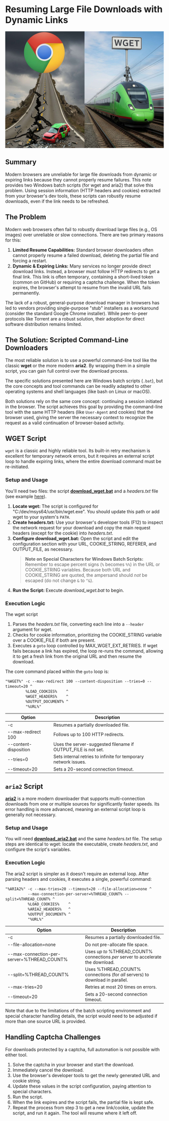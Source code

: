 # Resuming Large File Downloads with Dynamic Links

![](https://raw.githubusercontent.com/pchemguy/Field-Notes/refs/heads/main/01-improving-large-file-downloads/vis.jpg)

## Summary

Modern browsers are unreliable for large file downloads from dynamic or expiring links because they cannot properly resume failures. This note provides two Windows batch scripts (for wget and aria2) that solve this problem. Using session information (HTTP headers and cookies) extracted from your browser's dev tools, these scripts can robustly resume downloads, even if the link needs to be refreshed.

## The Problem

Modern web browsers often fail to robustly download large files (e.g., OS images) over unreliable or slow connections. There are two primary reasons for this:

1. **Limited Resume Capabilities:** Standard browser downloaders often cannot properly resume a failed download, deleting the partial file and forcing a restart.    
2. **Dynamic & Expiring Links:** Many services no longer provide direct download links. Instead, a browser must follow HTTP redirects to get a final link. This link is often temporary, containing a short-lived token (common on GitHub) or requiring a captcha challenge. When the token expires, the browser's attempt to resume from the invalid URL fails permanently.

The lack of a robust, general-purpose download manager in browsers has led to vendors providing single-purpose "stub" installers as a workaround (consider the standard Google Chrome installer). While peer-to-peer protocols like Torrent are a robust solution, their adoption for direct software distribution remains limited.

## The Solution: Scripted Command-Line Downloaders

The most reliable solution is to use a powerful command-line tool like the classic **wget** or the more modern **aria2**. By wrapping them in a simple script, you can gain full control over the download process.

The specific solutions presented here are Windows batch scripts (`.bat`), but the core concepts and tool commands can be readily adapted to other operating systems and shell languages (like bash on Linux or macOS).

Both solutions rely on the same core concept: continuing a session initiated in the browser. The script achieves this goal by providing the command-line tool with the same HTTP headers (like `User-Agent` and cookies) that the browser used, giving the server the necessary context to recognize the request as a valid continuation of browser-based activity.

## WGET Script

`wget` is a classic and highly reliable tool. Its built-in retry mechanism is excellent for temporary network errors, but it requires an external script loop to handle expiring links, where the entire download command must be re-initiated.

### Setup and Usage

You'll need two files: the script **[download_wget.bat](https://github.com/pchemguy/Field-Notes/blob/main/01-improving-large-file-downloads/download_wget.bat)** and a *headers.txt* file (see example [here](https://github.com/pchemguy/Field-Notes/blob/main/01-improving-large-file-downloads/headers.txt)).

1. **Locate wget:** The script is configured for "C:/dev/msys64/usr/bin/wget.exe". You should update this path or add wget to your system's `PATH`.
2. **Create headers.txt:** Use your browser's developer tools (F12) to inspect the network request for your download and copy the main request headers (except for the cookie) into *headers.txt*.
3. **Configure download_wget.bat:** Open the script and edit the configuration section with your URL, COOKIE_STRING, REFERER, and OUTPUT_FILE, as necessary.
    > **Note on Special Characters for Windows Batch Scripts:** Remember to escape percent signs (`%` becomes `%%`) in the URL or COOKIE_STRING variables. Because both URL and COOKIE_STRING are quoted, the ampersand should *not* be escaped (do not change `&` to `^&`).
4. **Run the Script:** Execute *download_wget.bat* to begin.

### Execution Logic

The wget script  
1. Parses the *headers.txt* file, converting each line into a `--header` argument for wget.
2. Checks for cookie information, prioritizing the COOKIE_STRING variable over a COOKIE_FILE if both are present.
3. Executes a `goto` loop controlled by MAX_WGET_EXT_RETRIES. If wget fails because a link has expired, the loop re-runs the command, allowing it to get a fresh link from the original URL and then resume the download.

The core command placed within the `goto` loop is:

```
"%WGET%" -c --max-redirect 100 --content-disposition --tries=0 --timeout=20 ^
         %LOAD_COOKIES%    ^
         %WGET_HEADERS%    ^
         %OUTPUT_DOCUMENT% ^
         "%URL%"
```

| Option                | Description                                                     |
| --------------------- | --------------------------------------------------------------- |
| -c                    | Resumes a partially downloaded file.                            |
| --max-redirect 100    | Follows up to 100 HTTP redirects.                               |
| --content-disposition | Uses the server-suggested filename if OUTPUT_FILE is not set.   |
| --tries=0             | Sets internal retries to infinite for temporary network issues. |
| --timeout=20          | Sets a 20-second connection timeout.                            |

## `aria2` Script

**[aria2](https://github.com/aria2/aria2)** is a more modern downloader that supports multi-connection downloads from one or multiple sources for significantly faster speeds. Its error handling is more advanced, meaning an external script loop is generally not necessary.

### Setup and Usage

You will need **[download_aria2.bat](https://github.com/pchemguy/Field-Notes/blob/main/01-improving-large-file-downloads/download_aria2.bat)** and the same *headers.txt* file. The setup steps are identical to wget: locate the executable, create *headers.txt*, and configure the script's variables.

### Execution Logic

The aria2 script is simpler as it doesn't require an external loop. After parsing headers and cookies, it executes a single, powerful command:

```
"%ARIA2%" -c --max-tries=20 --timeout=20 --file-allocation=none ^
          --max-connection-per-server=%THREAD_COUNT% --split=%THREAD_COUNT% ^
          %LOAD_COOKIES%    ^
          %ARIA2_HEADERS%   ^
          %OUTPUT_DOCUMENT% ^
          "%URL%"
```

| Option                                     | Description                                                                      |
| ------------------------------------------ | -------------------------------------------------------------------------------- |
| -c                                         | Resumes a partially downloaded file.                                             |
| --file-allocation=none                     | Do not pre-allocate file space.                                                  |
| --max-connection-per-server=%THREAD_COUNT% | Uses *up to* %THREAD_COUNT% connections *per* server to accelerate the download. |
| --split=%THREAD_COUNT%                     | Uses %THREAD_COUNT% connections (for *all* servers) to download in parallel.     |
| --max-tries=20                             | Retries at most 20 times on errors.                                              |
| --timeout=20                               | Sets a 20-second connection timeout.                                             |

Note that due to the limitations of the batch scripting environment and special character handling details, the script would need to be adjusted if more than one source URL is provided.

## Handling Captcha Challenges

For downloads protected by a captcha, full automation is not possible with either tool.

1. Solve the captcha in your browser and start the download.
2. Immediately cancel the download.
3. Use the browser's developer tools to get the newly generated URL and cookie string.
4. Update these values in the script configuration, paying attention to special characters.
5. Run the script.
6. When the link expires and the script fails, the partial file is kept safe.
7. Repeat the process from step 3 to get a new link/cookie, update the script, and run it again. The tool will resume where it left off.
